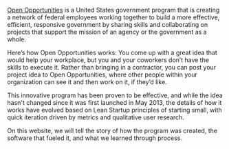 [Open Opportunities](http://www.digitalgov.gov/join-digitalgov/open-opportunities-in-digitalgov/) is a United States government program that is creating a network of federal employees working together to build a more effective, efficient, responsive government by sharing skills and collaborating on projects that support the mission of an agency or the government as a whole.

Here’s how Open Opportunities works: You come up with a great idea that would help your workplace, but you and your coworkers don’t have the skills to execute it. Rather than bringing in a contractor, you can post your project idea to Open Opportunities, where other people within your organization can see it and then work on it, if they’d like.

This innovative program has been proven to be effective, 
and while the idea hasn't changed since it was first launched in May 2013, 
the details of how it works have evolved based on Lean Startup principles of
starting small, with quick iteration driven by metrics and qualitative user
research.  

On this website, we will tell the story of how the program was created, the software that fueled it, and what we learned through process.
